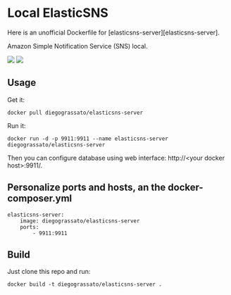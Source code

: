 # Local ElasticSNS
Here is an unofficial Dockerfile for [elasticsns-server][elasticsns-server].

Amazon Simple Notification Service (SNS) local.

[![](https://images.microbadger.com/badges/version/diegograssato/elasticsns-server.svg)](https://microbadger.com/images/diegograssato/elasticsns-server "Get your own version badge on microbadger.com") [![](https://images.microbadger.com/badges/image/diegograssato/elasticsns-server.svg)](https://microbadger.com/images/diegograssato/elasticsns-server "Get your own image badge on microbadger.com")

## Usage

Get it:

    docker pull diegograssato/elasticsns-server

Run it:

    docker run -d -p 9911:9911 --name elasticsns-server diegograssato/elasticsns-server

Then you can configure database using web interface: http://\<your docker host\>:9911/.

## Personalize ports and hosts, an the docker-composer.yml

    elasticsns-server:
        image: diegograssato/elasticsns-server
        ports:
            - 9911:9911

## Build

Just clone this repo and run:

    docker build -t diegograssato/elasticsns-server .


  [dockerhubpage]: https://hub.docker.com/r/diegograssato/elasticsns-server/ " Amazon Simple Notification Service (SNS) docker hub page"

